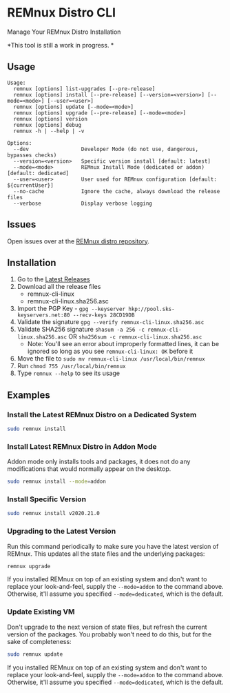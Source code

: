 # REMnux Distro CLI

Manage Your REMnux Distro Installation

*This tool is still a work in progress. *

## Usage

```
Usage:
  remnux [options] list-upgrades [--pre-release]
  remnux [options] install [--pre-release] [--version=<version>] [--mode=<mode>] [--user=<user>]
  remnux [options] update [--mode=<mode>]
  remnux [options] upgrade [--pre-release] [--mode=<mode>]
  remnux [options] version
  remnux [options] debug
  remnux -h | --help | -v

Options:
  --dev                 Developer Mode (do not use, dangerous, bypasses checks)
  --version=<version>   Specific version install [default: latest]
  --mode=<mode>         REMnux Install Mode (dedicated or addon) [default: dedicated]
  --user=<user>         User used for REMnux configuration [default: ${currentUser}]
  --no-cache            Ignore the cache, always download the release files
  --verbose             Display verbose logging
```

## Issues

Open issues over at the [REMnux distro repository](https://github.com/REMnux/distro/issues).

## Installation

1. Go to the [Latest Releases](https://github.com/REMnux/remnux-cli/releases/latest)
2. Download all the release files
    * remnux-cli-linux
    * remnux-cli-linux.sha256.asc
3. Import the PGP Key - `gpg --keyserver hkp://pool.sks-keyservers.net:80 --recv-keys 28CD19DB`
4. Validate the signature `gpg --verify remnux-cli-linux.sha256.asc`
5. Validate SHA256 signature `shasum -a 256 -c remnux-cli-linux.sha256.asc` OR `sha256sum -c remnux-cli-linux.sha256.asc`
    * Note: You'll see an error about improperly formatted lines, it
      can be ignored so long as you see `remnux-cli-linux: OK` before it
6. Move the file to `sudo mv remnux-cli-linux /usr/local/bin/remnux`
7. Run `chmod 755 /usr/local/bin/remnux`
8. Type `remnux --help` to see its usage

## Examples

### Install the Latest REMnux Distro on a Dedicated System

```bash
sudo remnux install
```

### Install Latest REMnux Distro in Addon Mode

Addon mode only installs tools and packages, it does not do any modifications that would normally appear on the desktop.

```bash
sudo remnux install --mode=addon
```

### Install Specific Version

```bash
sudo remnux install v2020.21.0
```

### Upgrading to the Latest Version

Run this command periodically to make sure you have the latest version of REMnux. This updates all the state files and the underlying packages:

```bash
remnux upgrade
```

If you installed REMnux on top of an existing system and don't want to replace your look-and-feel, supply the `--mode=addon` to the command above. Otherwise, it'll assume you specified `--mode=dedicated`, which is the default.

### Update Existing VM

Don't upgrade to the next version of state files, but refresh the current version of the packages. You probably won't need to do this, but for the sake of completeness:

```bash
sudo remnux update
```

If you installed REMnux on top of an existing system and don't want to replace your look-and-feel, supply the `--mode=addon` to the command above. Otherwise, it'll assume you specified `--mode=dedicated`, which is the default.

